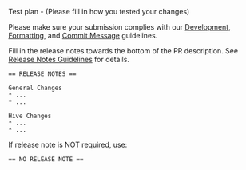 Test plan - (Please fill in how you tested your changes)

Please make sure your submission complies with our [Development](https://github.com/prestodb/presto/wiki/Presto-Development-Guidelines#development), [Formatting](https://github.com/prestodb/presto/wiki/Presto-Development-Guidelines#formatting), and [Commit Message](https://github.com/prestodb/presto/wiki/Review-and-Commit-guidelines#commit-formatting-and-pull-requests) guidelines.

Fill in the release notes towards the bottom of the PR description.
See [Release Notes Guidelines](https://github.com/prestodb/presto/wiki/Release-Notes-Guidelines) for details.

```
== RELEASE NOTES ==

General Changes
* ...
* ...

Hive Changes
* ...
* ...
```

If release note is NOT required, use:

```
== NO RELEASE NOTE ==
```

